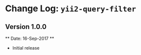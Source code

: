 Change Log: `yii2-query-filter`
==============================

## Version 1.0.0

** Date: 16-Sep-2017 **

- Initial release